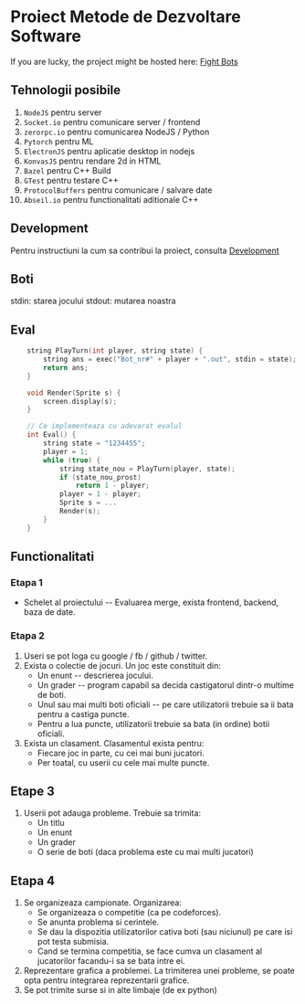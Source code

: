 # Proiect Metode de Dezvoltare Software

If you are lucky, the project might be hosted here: [Fight Bots](https://universityproject.ml)

## Tehnologii posibile

1. `NodeJS` pentru server
1. `Socket.io` pentru comunicare server / frontend
1. `zerorpc.io` pentru comunicarea NodeJS / Python
1. `Pytorch` pentru ML
1. `ElectronJS` pentru aplicatie desktop in nodejs
1. `KonvasJS` pentru rendare 2d in HTML
1. `Bazel` pentru C++ Build
1. `GTest` pentru testare C++
1. `ProtocolBuffers` pentru comunicare / salvare date
1. `Abseil.io` pentru functionalitati aditionale C++


## Development

Pentru instructiuni la cum sa contribui la proiect, consulta [Development](Development.md)

## Boti

stdin: starea jocului
stdout: mutarea noastra

## Eval

```c++
    string PlayTurn(int player, string state) {
        string ans = exec("Bot_nr#" + player + ".out", stdin = state);
        return ans;
    }

    void Render(Sprite s) {
        screen.display(s);
    }

    // Ce implementeaza cu adevarat evalul
    int Eval() {
        string state = "1234455";
        player = 1;
        while (true) {
            string state_nou = PlayTurn(player, state);
            if (state_nou_prost)
                return 1 - player;
            player = 1 - player;
            Sprite s = ...
            Render(s);
        }
    }
```

## Functionalitati

### Etapa 1
* Schelet al proiectului -- Evaluarea merge, exista frontend, backend, baza de date.

### Etapa 2

1. Useri se pot loga cu google / fb / github / twitter.
2. Exista o colectie de jocuri.
    Un joc este constituit din:
    * Un enunt -- descrierea jocului.
    * Un grader -- program capabil sa decida castigatorul dintr-o multime de boti.
    * Unul sau mai multi boti oficiali -- pe care utilizatorii trebuie sa ii bata pentru a castiga puncte.
    * Pentru a lua puncte, utilizatorii trebuie sa bata (in ordine) botii oficiali.
3. Exista un clasament.
    Clasamentul exista pentru:
    * Fiecare joc in parte, cu cei mai buni jucatori.
    * Per toatal, cu userii cu cele mai multe puncte.

## Etape 3

1. Userii pot adauga probleme.
    Trebuie sa trimita:
    * Un titlu
    * Un enunt
    * Un grader
    * O serie de boti (daca problema este cu mai multi jucatori)

## Etapa 4

1. Se organizeaza campionate.
    Organizarea:
    * Se organizeaza o competitie (ca pe codeforces).
    * Se anunta problema si cerintele.
    * Se dau la dispozitia utilizatorilor cativa boti (sau niciunul) pe care isi pot testa submisia.
    * Cand se termina competitia, se face cumva un clasament al jucatorilor facandu-i sa se bata intre ei.
2. Reprezentare grafica a problemei.
    La trimiterea unei probleme, se poate opta pentru integrarea reprezentarii grafice.
3. Se pot trimite surse si in alte limbaje (de ex python)
